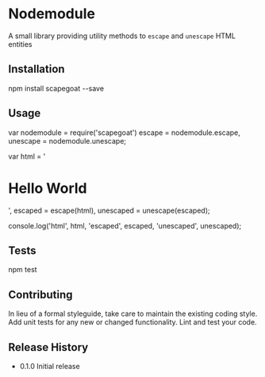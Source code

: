 Nodemodule
=========

A small library providing utility methods to `escape` and `unescape` HTML entities

## Installation

  npm install scapegoat --save

## Usage

  var nodemodule = require('scapegoat')
      escape = nodemodule.escape,
      unescape = nodemodule.unescape;

  var html = '<h1>Hello World</h1>',
      escaped = escape(html),
      unescaped = unescape(escaped);

  console.log('html', html, 'escaped', escaped, 'unescaped', unescaped);

## Tests

  npm test

## Contributing

In lieu of a formal styleguide, take care to maintain the existing coding style.
Add unit tests for any new or changed functionality. Lint and test your code.

## Release History

* 0.1.0 Initial release